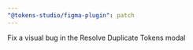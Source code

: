 ```yaml
---
"@tokens-studio/figma-plugin": patch
---
```


Fix a visual bug in the Resolve Duplicate Tokens modal
